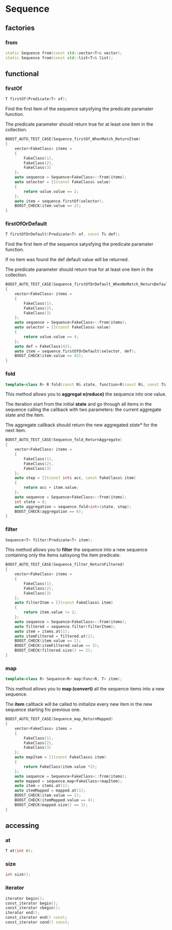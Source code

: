 # Sequence

## factories

### from

```c++
static Sequence from(const std::vector<T>& vector);
static Sequence from(const std::list<T>& list);
```

## functional

### firstOf

```c++
T firstOf(Predicate<T> of);
```

Find the first item of the sequence satysfying the predicate paramater function.

The predicate parameter should return true for at least one item in the collection.


```c++
BOOST_AUTO_TEST_CASE(Sequence_firstOf_WhenMatch_ReturnItem)
{
    vector<FakeClass> items = 
    { 
        FakeClass(1), 
        FakeClass(2), 
        FakeClass(3)
    };
    auto sequence = Sequence<FakeClass>::from(items);
    auto selector = [](const FakeClass& value)
    {
        return value.value == 2;
    };
    auto item = sequence.firstOf(selector);
    BOOST_CHECK(item.value == 2);
}
```

### firstOfOrDefault

```c++
T firstOfOrDefault(Predicate<T> of, const T& def);
```

Find the first item of the sequence satysfying the predicate paramater function.

If no tiem was found the def default value will be returned.

The predicate parameter should return true for at least one item in the collection.


```c++
BOOST_AUTO_TEST_CASE(Sequence_firstOfOrDefault_WhenNoMatch_ReturnDefault)
{
    vector<FakeClass> items = 
    { 
        FakeClass(1), 
        FakeClass(2), 
        FakeClass(3)
    };
    auto sequence = Sequence<FakeClass>::from(items);
    auto selector = [](const FakeClass& value)
    {
        return value.value == 4;
    };
    auto def = FakeClass(42);
    auto item = sequence.firstOfOrDefault(selector, def);
    BOOST_CHECK(item.value == 42);
}
```

### fold

```c++
template<class R> R fold(const R& state, function<R(const R&, const T&)> step);
```

This method allows you to **aggregat e(reduce)**  the sequence into one value.

The iteration start from the initial **state** and go through all items in the sequence calling the callback with two parameters: the current aggregate state and the item.

The aggregate callback should return the new aggregated *state** for the next item.


```c++
BOOST_AUTO_TEST_CASE(Sequence_fold_ReturnAggregate)
{
    vector<FakeClass> items = 
    { 
        FakeClass(1), 
        FakeClass(2), 
        FakeClass(3)
    };
    auto step = [](const int& acc, const FakeClass& item)
    {
        return acc + item.value;
    };
    auto sequence = Sequence<FakeClass>::from(items);
    int state = 0;
    auto aggregation = sequence.fold<int>(state, step);
    BOOST_CHECK(aggregation == 6);
}
```

### filter

```c++
Sequence<T> filter(Predicate<T> item);
```

This method allows you to **filter** the sequence into a new sequence containing only the items satisyong the item predicate.


```c++
BOOST_AUTO_TEST_CASE(Sequence_filter_ReturnFiltered)
{
    vector<FakeClass> items = 
    { 
        FakeClass(1), 
        FakeClass(2), 
        FakeClass(3)
    };
    auto filterItem = [](const FakeClass& item)
    {
        return item.value != 2;
    };
    auto sequence = Sequence<FakeClass>::from(items);
    auto filtered = sequence.filter(filterItem);
    auto item = items.at(1);
    auto itemFiltered = filtered.at(1);
    BOOST_CHECK(item.value == 2);
    BOOST_CHECK(itemFiltered.value == 3);
    BOOST_CHECK(filtered.size() == 2);
}
```

### map

```c++
template<class R> Sequence<R> map(Func<R, T> item);
```

This method allows you to **map (convert)** all the sequence items into a new sequence. 

The **item** callback will be called to initialize every new item in the new sequence starting fro previous one.


```c++
BOOST_AUTO_TEST_CASE(Sequence_map_ReturnMapped)
{
    vector<FakeClass> items = 
    { 
        FakeClass(1), 
        FakeClass(2), 
        FakeClass(3)
    };
    auto mapItem = [](const FakeClass& item)
    {
        return FakeClass(item.value *2);
    };
    auto sequence = Sequence<FakeClass>::from(items);
    auto mapped = sequence.map<FakeClass>(mapItem);
    auto item = items.at(1);
    auto itemMapped = mapped.at(1);
    BOOST_CHECK(item.value == 2);
    BOOST_CHECK(itemMapped.value == 4);
    BOOST_CHECK(mapped.size() == 3);
}
```

## accessing

### at

```c++
T at(int n);
```

### size

```c++
int size();
```

### iterator

```c++
iterator begin();
const_iterator begin();
const_iterator cbegin();
iterator end();
const_iterator end() const;
const_iterator cend() const;
```

